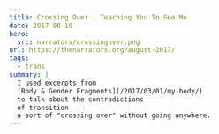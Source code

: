 ```yaml
---
title: Crossing Over | Teaching You To See Me
date: 2017-08-16
hero:
  src: narrators/crossingover.png
url: https://thenarrators.org/august-2017/
tags:
  - trans
summary: |
  I used excerpts from
  [Body & Gender Fragments](/2017/03/01/my-body/)
  to talk about the contradictions
  of transition --
  a sort of "crossing over" without going anywhere.
---
```

